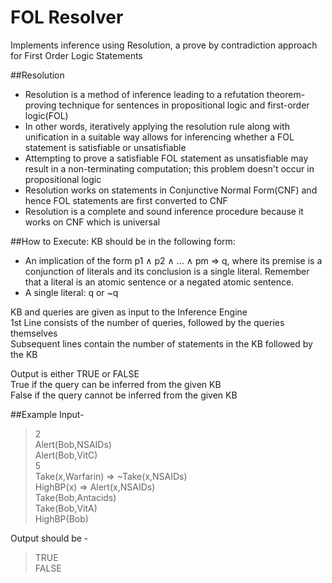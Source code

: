 # FOL Resolver
Implements inference using Resolution, a prove by contradiction approach for First Order Logic Statements 

##Resolution
* Resolution is a method of inference leading to a refutation theorem-proving technique for sentences in propositional logic and first-order logic(FOL)     
* In other words, iteratively applying the resolution rule along with unification in a suitable way allows for inferencing whether a FOL statement is satisfiable or unsatisfiable     
* Attempting to prove a satisfiable FOL statement as unsatisfiable may result in a non-terminating computation; this problem doesn't occur in propositional logic     
* Resolution works on statements in Conjunctive Normal Form(CNF) and hence FOL statements are first converted to CNF     
* Resolution is a complete and sound inference procedure because it works on CNF which is universal  

##How to Execute:
KB should be in the following form:
* An implication of the form p1 ∧ p2 ∧ ... ∧ pm ⇒ q, where its premise is a conjunction of literals and its conclusion is a single literal. Remember that a literal is an atomic sentence
  or a negated atomic sentence.
*  A single literal: q or ~q

KB and queries are given as input to the Inference Engine  
1st Line consists of the number of queries, followed by the queries themselves    
Subsequent lines contain the number of statements in the KB followed by the KB

Output is either TRUE or FALSE  
True if the query can be inferred from the given KB  
False if the query cannot be inferred from the given KB

##Example
Input-  
>2  
Alert(Bob,NSAIDs)  
Alert(Bob,VitC)  
5  
Take(x,Warfarin) => ~Take(x,NSAIDs)  
HighBP(x) => Alert(x,NSAIDs)  
Take(Bob,Antacids)  
Take(Bob,VitA)  
HighBP(Bob)   

Output should be -  
>TRUE   
FALSE
 